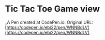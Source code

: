 # Tic Tac Toe Game view
 _A Pen created at CodePen.io. Original URL: [https://codepen.io/ebi22/pen/WNNBdLV](https://codepen.io/ebi22/pen/WNNBdLV).

 